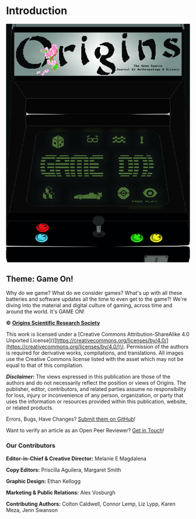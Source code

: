 # Introduction

![arcade style cover](.gitbook/assets/cover-issue-12.jpg)

## Theme: Game On!

Why do we game? What do we consider games? What's up with all these batteries and software updates all the time to even get to the game?! We're diving into the material and digital culture of gaming, across time and around the world. It's GAME ON!

**©** [**Origins Scientific Research Society**](http://www.knowyourorigins.org)

This work is licensed under a \[Creative Commons Attribution-ShareAlike 4.0 Unported License\]\(\([https://creativecommons.org/licenses/by/4.0/](https://creativecommons.org/licenses/by/4.0/)\). Permission of the authors is required for derivative works, compilations, and translations. All images use the Creative Commons license listed with the asset which may not be equal to that of this compilation.

_**Disclaimer:**_ The views expressed in this publication are those of the authors and do not necessarily reflect the position or views of Origins. The publisher, editor, contributors, and related parties assume no responsibility for loss, injury or inconvenience of any person, organization, or party that uses the information or resources provided within this publication, website, or related products.

Errors, Bugs, Have Changes? [Submit them on GitHub](https://github.com/OriginsSRS/theme-game-on/issues)!

Want to verify an article as an Open Peer Reviewer? [Get in Touch](mailto:editor@knowyourorigins.org)!

### Our Contributors

**Editor-in-Chief & Creative Director:** Melanie E Magdalena

**Copy Editors:** Priscilla Aguilera, Margaret Smith

**Graphic Design:** Ethan Kellogg

**Marketing & Public Relations:** Alex Vosburgh

**Contributing Authors:** Colton Caldwell, Connor Lemp, Liz Lypp, Karen Meza, Jenn Swanson

